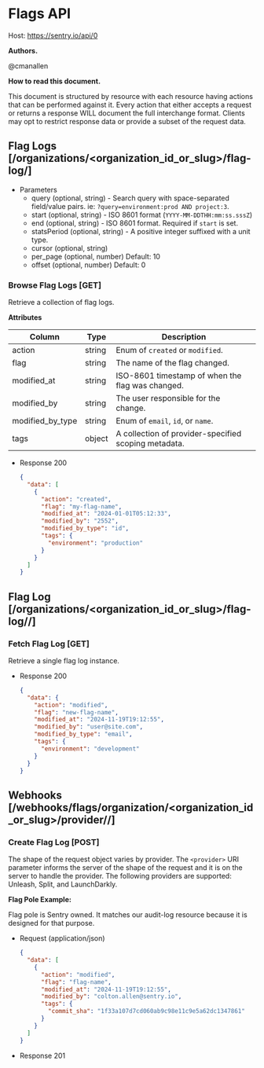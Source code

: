 # Flags API

Host: https://sentry.io/api/0

**Authors.**

@cmanallen

**How to read this document.**

This document is structured by resource with each resource having actions that can be performed against it. Every action that either accepts a request or returns a response WILL document the full interchange format. Clients may opt to restrict response data or provide a subset of the request data.

## Flag Logs [/organizations/<organization_id_or_slug>/flag-log/]

- Parameters
  - query (optional, string) - Search query with space-separated field/value pairs. ie: `?query=environment:prod AND project:3`.
  - start (optional, string) - ISO 8601 format (`YYYY-MM-DDTHH:mm:ss.sssZ`)
  - end (optional, string) - ISO 8601 format. Required if `start` is set.
  - statsPeriod (optional, string) - A positive integer suffixed with a unit type.
  - cursor (optional, string)
  - per_page (optional, number)
    Default: 10
  - offset (optional, number)
    Default: 0

### Browse Flag Logs [GET]

Retrieve a collection of flag logs.

**Attributes**

| Column           | Type   | Description                                          |
| ---------------- | ------ | ---------------------------------------------------- |
| action           | string | Enum of `created` or `modified`.                     |
| flag             | string | The name of the flag changed.                        |
| modified_at      | string | ISO-8601 timestamp of when the flag was changed.     |
| modified_by      | string | The user responsible for the change.                 |
| modified_by_type | string | Enum of `email`, `id`, or `name`.                    |
| tags             | object | A collection of provider-specified scoping metadata. |

- Response 200

  ```json
  {
    "data": [
      {
        "action": "created",
        "flag": "my-flag-name",
        "modified_at": "2024-01-01T05:12:33",
        "modified_by": "2552",
        "modified_by_type": "id",
        "tags": {
          "environment": "production"
        }
      }
    ]
  }
  ```

## Flag Log [/organizations/<organization_id_or_slug>/flag-log/<flag>/]

### Fetch Flag Log [GET]

Retrieve a single flag log instance.

- Response 200

  ```json
  {
    "data": {
      "action": "modified",
      "flag": "new-flag-name",
      "modified_at": "2024-11-19T19:12:55",
      "modified_by": "user@site.com",
      "modified_by_type": "email",
      "tags": {
        "environment": "development"
      }
    }
  }
  ```

## Webhooks [/webhooks/flags/organization/<organization_id_or_slug>/provider/<provider>/]

### Create Flag Log [POST]

The shape of the request object varies by provider. The `<provider>` URI parameter informs the server of the shape of the request and it is on the server to handle the provider. The following providers are supported: Unleash, Split, and LaunchDarkly.

**Flag Pole Example:**

Flag pole is Sentry owned. It matches our audit-log resource because it is designed for that purpose.

- Request (application/json)

  ```json
  {
    "data": [
      {
        "action": "modified",
        "flag": "flag-name",
        "modified_at": "2024-11-19T19:12:55",
        "modified_by": "colton.allen@sentry.io",
        "tags": {
          "commit_sha": "1f33a107d7cd060ab9c98e11c9e5a62dc1347861"
        }
      }
    ]
  }
  ```

- Response 201
